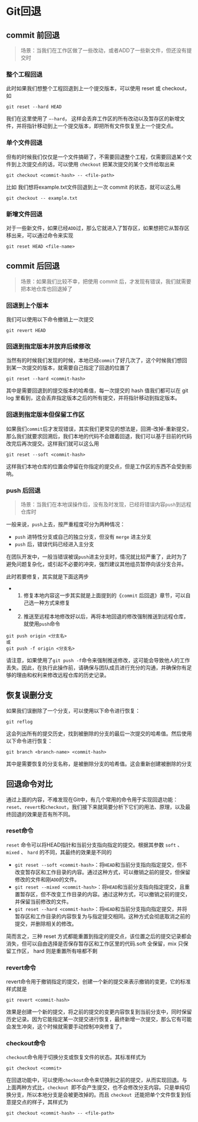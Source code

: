 # Git回退

## commit 前回退

> 场景：当我们在工作区做了一些改动，或者ADD了一些新文件，但还没有提交时

### 整个工程回退

此时如果我们想整个工程回退到上一个提交版本，可以使用 reset 或 checkout，如
```shell
git reset --hard HEAD
```

我们在这里使用了 `–-hard`， 这样会丢弃工作区的所有改动以及暂存区的新增文件，并将指针移动到上一个提交版本，即把所有文件恢复至上一个提交点。

### 单个文件回退
但有的时候我们仅仅是一个文件搞砸了，不需要回退整个工程，仅需要回退某个文件到上次提交点的话，可以使用 `checkout` 把某次提交的某个文件给取出来
```shell
git checkout <commit-hash> -- <file-path>
```

比如 我们想将example.txt文件回退到上一次 commit 的状态，就可以这么用
```shell
git checkout -- example.txt
```

### 新增文件回退
对于一些新文件，如果已经`ADD`过，那么它就进入了暂存区，如果想把它从暂存区移出来，可以通过命令来实现
```shell
git reset HEAD <file-name>
```

## commit 后回退
> 场景：如果我们比较不幸，把使用 commit 后，才发现有错误，我们就需要把本地仓库也回退掉了

### 回退到上个版本
我们可以使用以下命令撤销上一次提交
```shell
git revert HEAD
```

### 回退到指定版本并放弃后续修改
当然有的时候我们发现的时候，本地已经`commit`了好几次了，这个时候我们想回到某一次提交的版本，就需要自己指定了回退的位置了
```shell
git reset --hard <commit-hash>
```

其中是需要回退到的提交版本的哈希值，每一次提交的 hash 值我们都可以在 git log 里看到，这会丢弃指定版本之后的所有提交，并将指针移动到指定版本。

### 回退到指定版本但保留工作区
如果我们`commit`后才发现错误，其实我们更常见的想法是，回溯-改掉-重新提交，那么我们就要求回溯后，我们本地的代码不会跟着回退，我们可以基于目前的代码改完后再次提交。这样我们就可以这么用
```shell
git reset --soft <commit-hash>
```
这样我们本地仓库的位置会停留在你指定的提交点，但是工作区的东西不会受到影响。

### push 后回退

> 场景：当我们在本地误操作后，没有及时发现，已经将错误内容`push`到远程仓库时

一般来说，`push`上去，按严重程度可分为两种情况：
- `push` 进特性分支或自己的独立分支，但没有 `merge` 进主分支
- `push` 后，错误代码已经进入主分支

在团队开发中，一般当错误被误`push`进主分支时，情况就比较严重了，此时为了避免问题复杂化，或引起不必要的冲突，强烈建议其他组员暂停向该分支合并。

此时若要修复，其实就是下面这两步
- 1. 修复本地内容这一步其实就是上面提到的《`commit` 后回退》章节，可以自己选一种方式来修复
- 2. 推送至远程本地修改好以后，再将本地回退的修改强制推送到远程仓库，就使用`push`命令
```shell
git push origin <分支名>
或
git push -f origin <分支名>
```
请注意，如果使用了`git push -f`命令来强制推送修改，这可能会导致他人的工作丢失。因此，在执行此操作前，请确保与团队成员进行充分的沟通，并确保你有足够的理由和权利来修改远程仓库的历史记录。

## 恢复误删分支
如果我们误删除了一个分支，可以使用以下命令进行恢复：
```shell
git reflog
```

这会列出所有的提交历史，找到被删除的分支的最后一次提交的哈希值。然后使用以下命令进行恢复：
```
git branch <branch-name> <commit-hash>
```
其中是需要恢复的分支名称，是被删除分支的哈希值。这会重新创建被删除的分支

## 回退命令对比
通过上面的内容，不难发现在Git中，有几个常用的命令用于实现回退功能：`reset`、`revert`和`checkout`，我们接下来就简要分析下它们的用法、原理，以及最终回退的效果是否有所不同。

### reset命令

`reset` 命令可以将HEAD指针和当前分支指向指定的提交。根据其参数 `soft` 、 `mixed` 、 `hard` 的不同，其最终的效果是不同的
-  `git reset --soft <commit-hash>`：将`HEAD`和当前分支指向指定提交，但不改变暂存区和工作目录的内容。通过这种方式，可以撤销之前的提交，但保留修改的文件和刚`ADD`的文件。
-  `git reset --mixed <commit-hash>`：将`HEAD`和当前分支指向指定提交，且重置暂存区，但不改变工作目录的内容。通过这种方式，可以撤销之前的提交，并保留当前修改的文件。
-  `git reset --hard <commit-hash>`：将`HEAD`和当前分支指向指定提交，并将暂存区和工作目录的内容恢复为与指定提交相同。这种方式会彻底取消之前的提交，并删除相关的修改。

简而言之，三种 reset 方式都能重置到指定的提交点，该位置之后的提交记录都会消失，但可以自由选择是否保存暂存区和工作区里的代码.soft 全保留，mix 只保留工作区， hard 则是重置所有啥都不剩

### revert命令
revert命令用于撤销指定的提交，创建一个新的提交来表示撤销的变更，它的标准样式就是
```shell
git revert <commit-hash>
```

效果是创建一个新的提交，将之前的提交的变更内容恢复到当前分支中，同时保留历史记录。因为它能指定某一次提交进行恢复，最终新增一次提交，那么它有可能会发生冲突，这个时候就需要手动控制冲突修复了。

### checkout命令
`checkout`命令用于切换分支或恢复文件的状态。其标准样式为
```
git checkout <commit>
```
在回退功能中，可以使用`checkout`命令来切换到之前的提交，从而实现回退。与上面两种方式比，`checkout `即不会产生提交，也不会修改分支内容。只是单纯切换分支，所以本地分支是会被更改掉的。而且 `checkout `还能把单个文件恢复到任意提交点的样子，其样式为
```shell
git checkout <commit-hash> -- <file-path>
```